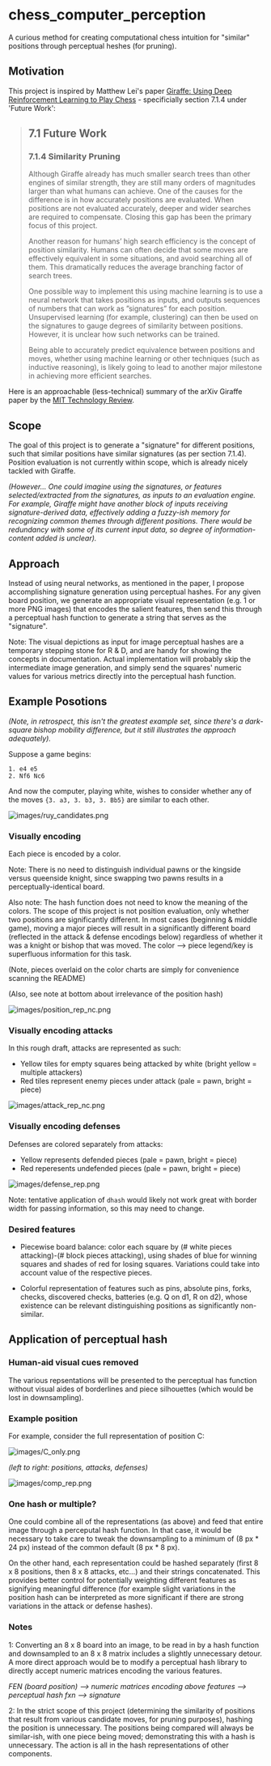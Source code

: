 # chess_computer_perception
A curious method for creating computational chess intuition for "similar" positions through perceptual heshes (for pruning).

## Motivation 

This project is inspired by Matthew Lei's paper [Giraffe: Using Deep Reinforcement Learning to Play Chess](https://arxiv.org/abs/1509.01549) - specificially section 7.1.4 under 'Future Work':

> ## 7.1 Future Work
> ### 7.1.4    Similarity Pruning
> Although  Giraffe  already  has  much  smaller  search  trees  than  other  engines  of  similar  strength, they are still many orders of magnitudes larger than what humans can achieve.  One of the causes for the difference is in how accurately positions are evaluated.  When positions are not evaluated accurately, deeper and wider searches are required to compensate.  Closing this gap has been the primary focus of this project.
>
> Another reason for humans’ high search efficiency is the concept of position similarity.  Humans can often decide that some moves are effectively equivalent in some situations, and avoid searching all of them.  This dramatically reduces the average branching factor of search trees.
>
> One possible way to implement this using machine learning is to use a neural network that takes positions  as  inputs,  and  outputs  sequences  of  numbers  that  can  work  as  ”signatures”  for  each position.  Unsupervised learning (for example,  clustering) can then be used on the signatures to gauge degrees of similarity between positions.  However,  it is unclear how such networks can be trained.
>
> Being able to accurately predict equivalence between positions and moves, whether using machine learning or other techniques (such as inductive reasoning), is likely going to lead to another major milestone in achieving more efficient searches.
>

Here is an approachable (less-technical) summary of the arXiv Giraffe paper by the [MIT Technology Review](https://www.technologyreview.com/s/541276/deep-learning-machine-teaches-itself-chess-in-72-hours-plays-at-international-master/).

## Scope

The goal of this project is to generate a "signature" for different positions, such that similar positions have similar signatures (as per section 7.1.4). Position evaluation is not currently within scope, which is already nicely tackled with Giraffe.

*(However... One could imagine using the signatures, or features selected/extracted from the signatures, as inputs to an evaluation engine. For example, Giraffe might have another block of inputs receiving signature-derived data,  effectively adding a fuzzy-ish memory for recognizing common themes through different positions. There would be redundancy with some of its current input data, so degree of information-content added is unclear).*

## Approach

Instead of using neural networks, as mentioned in the paper, I propose accomplishing signature generation using perceptual hashes. For any given board position, we generate an appropriate visual representation (e.g. 1 or more PNG images) that encodes the salient features, then send this through a perceptual hash function to generate a string that serves as the "signature".

Note: The visual depictions as input for image perceptual hashes are a temporary stepping stone for R & D, and are handy for showing the concepts in documentation. Actual implementation will probably skip the intermediate image generation, and simply send the squares' numeric values for various metrics directly into the perceptual hash function. 

## Example Posotions

*(Note, in retrospect, this isn't the greatest example set, since there's a dark-square bishop mobility difference, but it still illustrates the approach adequately).*

Suppose a game begins: 
```
1. e4 e5
2. Nf6 Nc6
```
And now the computer, playing white, wishes to consider whether any of the moves `{3. a3, 3. b3, 3. Bb5}` are similar to each other.

![images/ruy_candidates.png](images/ruy_candidates.png)

### Visually encoding 

Each piece is encoded by a color.

Note: There is no need to distinguish individual pawns or the kingside versus queenside knight, since swapping two pawns results in a perceptually-identical board. 

Also note: The hash function does not need to know the meaning of the colors. The scope of this project is not position evaluation, only whether two positions are significantly different. In most cases (beginning & middle game), moving a major pieces will result in a significantly different board (reflected in the attack & defense encodings below) regardless of whether it was a knight or bishop that was moved. The color --> piece legend/key is superfluous information for this task.

(Note, pieces overlaid on the color charts are simply for convenience scanning the README)

(Also, see note at bottom about irrelevance of the position hash)

![images/position_rep_nc.png](images/position_rep_nc.png)


### Visually encoding attacks

In this rough draft, attacks are represented as such:
-  Yellow tiles for empty squares being attacked by white (bright yellow = multiple attackers)
-  Red tiles represent enemy pieces under attack (pale = pawn, bright = piece)

![images/attack_rep_nc.png](images/attack_rep_nc.png)

### Visually encoding defenses

Defenses are colored separately from attacks:
-  Yellow represents defended pieces (pale = pawn, bright = piece)
-  Red reperesents undefended pieces (pale = pawn, bright = piece)

![images/defense_rep.png](images/defense_rep_nc.png)

Note: tentative application of `dhash` would likely not work great with border width for passing information, so this may need to change. 

### Desired features

-  Piecewise board balance: color each square by (# white pieces attacking)-(# block pieces attacking), using shades of blue for winning squares and shades of red for losing squares. Variations could take into account value of the respective pieces. 

-  Colorful representation of features such as pins, absolute pins, forks, checks, discovered checks, batteries (e.g. Q on d1, R on d2), whose existence can be relevant distinguishing positions as significantly non-similar.

## Application of perceptual hash

### Human-aid visual cues removed
The various repsentations will be presented to the perceptual has function without visual aides of borderlines and piece silhouettes (which would be lost in downsampling).

### Example position

For example, consider the full representation of position C:

![images/C_only.png](images/C_only.png)

*(left to right: positions, attacks, defenses)*

![images/comp_rep.png](images/comp_rep_nc.png)

### One hash or multiple?

One could combine all of the representations (as above) and feed that entire image through a perceputal hash function. In that case, it would be necessary to take care to tweak the downsampling to a minimum of (8 px * 24 px) instead of the common default (8 px * 8 px).

On the other hand, each representation could be hashed separately (first 8 x 8 positions, then 8 x 8 attacks, etc...) and their strings concatenated. This provides better control for potentially weighting different features as signifying meaningful difference (for example slight variations in the position hash can be interpreted as more significant if there are strong variations in the attack or defense hashes).

### Notes

1: Converting an 8 x 8 board into an image, to be read in by a hash function and downsampled to an 8 x 8 matrix includes a slightly unnecessary detour. A more direct approach would be to modify a perceptual hash library to directly accept numeric matrices encoding the various features.

*FEN (board position) --> numeric matrices encoding above features --> perceptual hash fxn --> signature*

2: In the strict scope of this project (determining the similarity of positions that result from various candidate moves, for pruning purposes), hashing the position is unnecessary. The positions being compared will always be similar-ish, with one piece being moved; demonstrating this with a hash is unnecessary. The action is all in the hash representations of other components.
